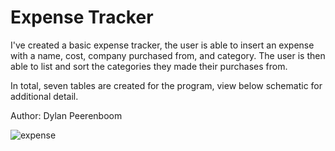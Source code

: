 Expense Tracker
=================

I've created a basic expense tracker, the user is able to insert an expense with a name, cost, company purchased from, and category. The user is then able to list and sort the categories they made their purchases from. 

In total, seven tables are created for the program, view below schematic for additional detail.

Author: Dylan Peerenboom

![expense](https://cloud.githubusercontent.com/assets/8154366/3872090/72384c84-210f-11e4-9c59-787dcccc84e8.png)
